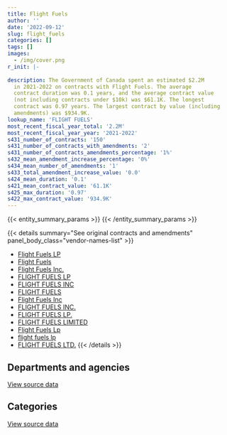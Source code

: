 ```yaml
---
title: Flight Fuels
author: ''
date: '2022-09-12'
slug: flight_fuels
categories: []
tags: []
images:
  - /img/cover.png
r_init: |-
  
description: The Government of Canada spent an estimated $2.2M
  in 2021-2022 on contracts with Flight Fuels. The average
  contract duration was 0.1 years, and the average contract value
  (not including contracts under $10k) was $61.1K. The longest
  contract was 0.97 years. The largest contract by value (including
  amendments) was $934.9K.
lookup_name: 'FLIGHT FUELS'
most_recent_fiscal_year_total: '2.2M'
most_recent_fiscal_year_year: '2021-2022'
s431_number_of_contracts: '150'
s431_number_of_contracts_with_amendments: '2'
s431_number_of_contracts_amendments_percentage: '1%'
s432_mean_amendment_increase_percentage: '0%'
s434_mean_number_of_amendments: '1'
s433_total_amendment_increase_value: '0.0'
s424_mean_duration: '0.1'
s421_mean_contract_value: '61.1K'
s425_max_duration: '0.97'
s422_max_contract_value: '934.9K'
---
```


<script src="/rmarkdown-libs/htmlwidgets/htmlwidgets.js"></script>
<link href="/rmarkdown-libs/datatables-css/datatables-crosstalk.css" rel="stylesheet" />
<script src="/rmarkdown-libs/datatables-binding/datatables.js"></script>
<script src="/rmarkdown-libs/jquery/jquery-3.6.0.min.js"></script>
<link href="/rmarkdown-libs/dt-core-bootstrap/css/dataTables.bootstrap.min.css" rel="stylesheet" />
<link href="/rmarkdown-libs/dt-core-bootstrap/css/dataTables.bootstrap.extra.css" rel="stylesheet" />
<script src="/rmarkdown-libs/dt-core-bootstrap/js/jquery.dataTables.min.js"></script>
<script src="/rmarkdown-libs/dt-core-bootstrap/js/dataTables.bootstrap.min.js"></script>
<link href="/rmarkdown-libs/crosstalk/css/crosstalk.min.css" rel="stylesheet" />
<script src="/rmarkdown-libs/crosstalk/js/crosstalk.min.js"></script>
<script src="/rmarkdown-libs/htmlwidgets/htmlwidgets.js"></script>
<link href="/rmarkdown-libs/datatables-css/datatables-crosstalk.css" rel="stylesheet" />
<script src="/rmarkdown-libs/datatables-binding/datatables.js"></script>
<script src="/rmarkdown-libs/jquery/jquery-3.6.0.min.js"></script>
<link href="/rmarkdown-libs/dt-core-bootstrap/css/dataTables.bootstrap.min.css" rel="stylesheet" />
<link href="/rmarkdown-libs/dt-core-bootstrap/css/dataTables.bootstrap.extra.css" rel="stylesheet" />
<script src="/rmarkdown-libs/dt-core-bootstrap/js/jquery.dataTables.min.js"></script>
<script src="/rmarkdown-libs/dt-core-bootstrap/js/dataTables.bootstrap.min.js"></script>
<link href="/rmarkdown-libs/crosstalk/css/crosstalk.min.css" rel="stylesheet" />
<script src="/rmarkdown-libs/crosstalk/js/crosstalk.min.js"></script>

{{< entity_summary_params >}}
{{< /entity_summary_params >}}

{{< details summary="See original contracts and amendments" panel_body_class="vendor-names-list" >}}
- [Flight Fuels LP](https://search.open.canada.ca/en/ct/?sort=contract_value_f%20desc&page=1&search_text=%22Flight%20Fuels%20LP%22)
- [Flight Fuels](https://search.open.canada.ca/en/ct/?sort=contract_value_f%20desc&page=1&search_text=%22Flight%20Fuels%22)
- [Flight Fuels Inc.](https://search.open.canada.ca/en/ct/?sort=contract_value_f%20desc&page=1&search_text=%22Flight%20Fuels%20Inc.%22)
- [FLIGHT FUELS LP](https://search.open.canada.ca/en/ct/?sort=contract_value_f%20desc&page=1&search_text=%22FLIGHT%20FUELS%20LP%22)
- [FLIGHT FUELS INC](https://search.open.canada.ca/en/ct/?sort=contract_value_f%20desc&page=1&search_text=%22FLIGHT%20FUELS%20INC%22)
- [FLIGHT FUELS](https://search.open.canada.ca/en/ct/?sort=contract_value_f%20desc&page=1&search_text=%22FLIGHT%20FUELS%22)
- [Flight Fuels Inc](https://search.open.canada.ca/en/ct/?sort=contract_value_f%20desc&page=1&search_text=%22Flight%20Fuels%20Inc%22)
- [FLIGHT FUELS INC.](https://search.open.canada.ca/en/ct/?sort=contract_value_f%20desc&page=1&search_text=%22FLIGHT%20FUELS%20INC.%22)
- [FLIGHT FUELS LP.](https://search.open.canada.ca/en/ct/?sort=contract_value_f%20desc&page=1&search_text=%22FLIGHT%20FUELS%20LP.%22)
- [FLIGHT FUELS LIMITED](https://search.open.canada.ca/en/ct/?sort=contract_value_f%20desc&page=1&search_text=%22FLIGHT%20FUELS%20LIMITED%22)
- [Flight Fuels Lp](https://search.open.canada.ca/en/ct/?sort=contract_value_f%20desc&page=1&search_text=%22Flight%20Fuels%20Lp%22)
- [flight fuels lp](https://search.open.canada.ca/en/ct/?sort=contract_value_f%20desc&page=1&search_text=%22flight%20fuels%20lp%22)
- [FLIGHT FUELS LTD.](https://search.open.canada.ca/en/ct/?sort=contract_value_f%20desc&page=1&search_text=%22FLIGHT%20FUELS%20LTD.%22)
{{< /details >}}

## Departments and agencies

<div id="htmlwidget-1" style="width:100%;height:auto;" class="datatables html-widget"></div>
<script type="application/json" data-for="htmlwidget-1">{"x":{"style":"bootstrap","filter":"none","vertical":false,"data":[["<a href=\"/departments/dnd-mdn/\">National Defence<\/a>","<a href=\"/departments/ec/\">Environment and Climate Change Canada<\/a>","<a href=\"/departments/nrcan-rncan/\">Natural Resources Canada<\/a>","<a href=\"/departments/pc/\">Parks Canada<\/a>","<a href=\"/departments/tc/\">Transport Canada<\/a>"],[null,64619.94,null,1399093.32,15892.12],[288205.21,17465.18,null,131985.56,57091.07],[132051.73,15469.7,28086.24,58837.23,18819.16],[1650218.81,85834.14,null,169284.41,303837.83]],"container":"<table class=\"table table-striped table-hover row-border order-column display\">\n  <thead>\n    <tr>\n      <th>Department<\/th>\n      <th>2018-2019<\/th>\n      <th>2019-2020<\/th>\n      <th>2020-2021<\/th>\n      <th>2021-2022<\/th>\n    <\/tr>\n  <\/thead>\n<\/table>","options":{"order":[[4,"desc"]],"pageLength":10,"autoWidth":true,"columnDefs":[{"targets":1,"render":"function(data, type, row, meta) {\n    return type !== 'display' ? data : DTWidget.formatCurrency(data, \"$\", 2, 3, \",\", \".\", true, null);\n  }"},{"targets":2,"render":"function(data, type, row, meta) {\n    return type !== 'display' ? data : DTWidget.formatCurrency(data, \"$\", 2, 3, \",\", \".\", true, null);\n  }"},{"targets":3,"render":"function(data, type, row, meta) {\n    return type !== 'display' ? data : DTWidget.formatCurrency(data, \"$\", 2, 3, \",\", \".\", true, null);\n  }"},{"targets":4,"render":"function(data, type, row, meta) {\n    return type !== 'display' ? data : DTWidget.formatCurrency(data, \"$\", 2, 3, \",\", \".\", true, null);\n  }"},{"width":"16%","targets":[1,2,3,4]},{"className":"dt-right","targets":[1,2,3,4]}],"orderClasses":false}},"evals":["options.columnDefs.0.render","options.columnDefs.1.render","options.columnDefs.2.render","options.columnDefs.3.render"],"jsHooks":[]}</script>
<p class="text-right">
<a href="https://github.com/GoC-Spending/contracts-data/tree/main/data/out/vendors/flight_fuels/summary_by_fiscal_year_by_department.csv" class="source-data-link btn btn-link">View source data</a>
</p>

## Categories

<div id="htmlwidget-2" style="width:100%;height:auto;" class="datatables html-widget"></div>
<script type="application/json" data-for="htmlwidget-2">{"x":{"style":"bootstrap","filter":"none","vertical":false,"data":[["<a href=\"/categories/defence/\">Defence<\/a>","<a href=\"/categories/transportation_and_logistics/\">Transportation and logistics<\/a>","<a href=\"/categories/industrial_products_and_services/\">Industrial products and services<\/a>"],[null,1479605.38,null],[288205.21,166311.2,40230.61],[132051.73,121212.33,null],[1650218.81,558956.38,null]],"container":"<table class=\"table table-striped table-hover row-border order-column display\">\n  <thead>\n    <tr>\n      <th>Category<\/th>\n      <th>2018-2019<\/th>\n      <th>2019-2020<\/th>\n      <th>2020-2021<\/th>\n      <th>2021-2022<\/th>\n    <\/tr>\n  <\/thead>\n<\/table>","options":{"order":[[4,"desc"]],"dom":"t","pageLength":30,"autoWidth":true,"columnDefs":[{"targets":1,"render":"function(data, type, row, meta) {\n    return type !== 'display' ? data : DTWidget.formatCurrency(data, \"$\", 2, 3, \",\", \".\", true, null);\n  }"},{"targets":2,"render":"function(data, type, row, meta) {\n    return type !== 'display' ? data : DTWidget.formatCurrency(data, \"$\", 2, 3, \",\", \".\", true, null);\n  }"},{"targets":3,"render":"function(data, type, row, meta) {\n    return type !== 'display' ? data : DTWidget.formatCurrency(data, \"$\", 2, 3, \",\", \".\", true, null);\n  }"},{"targets":4,"render":"function(data, type, row, meta) {\n    return type !== 'display' ? data : DTWidget.formatCurrency(data, \"$\", 2, 3, \",\", \".\", true, null);\n  }"},{"width":"16%","targets":[1,2,3,4]},{"className":"dt-right","targets":[1,2,3,4]}],"orderClasses":false,"lengthMenu":[10,25,30,50,100]}},"evals":["options.columnDefs.0.render","options.columnDefs.1.render","options.columnDefs.2.render","options.columnDefs.3.render"],"jsHooks":[]}</script>
<p class="text-right">
<a href="https://github.com/GoC-Spending/contracts-data/tree/main/data/out/vendors/flight_fuels/summary_by_fiscal_year_by_category.csv" class="source-data-link btn btn-link">View source data</a>
</p>
